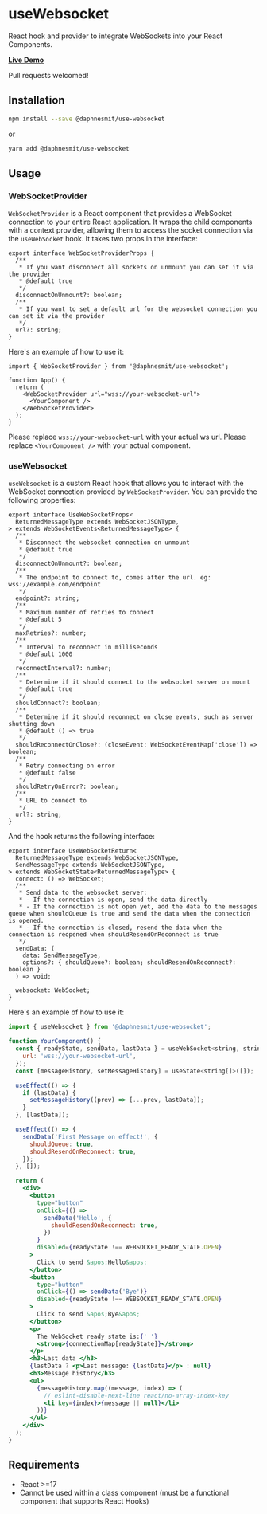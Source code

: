 # useWebsocket

React hook and provider to integrate WebSockets into your React Components.

**[Live Demo](https://daphnesmit.github.io/use-websocket/)**

Pull requests welcomed!

## Installation

```sh
npm install --save @daphnesmit/use-websocket
```

or

```sh
yarn add @daphnesmit/use-websocket
```

## Usage

### WebSocketProvider

`WebSocketProvider` is a React component that provides a WebSocket connection to your entire React application.
It wraps the child components with a context provider, allowing them to access the socket connection via the `useWebSocket` hook.
It takes two props in the interface:

```tsx
export interface WebSocketProviderProps {
  /**
   * If you want disconnect all sockets on unmount you can set it via the provider
   * @default true
   */
  disconnectOnUnmount?: boolean;
  /**
   * If you want to set a default url for the websocket connection you can set it via the provider
   */
  url?: string;
}
```

Here's an example of how to use it:

```tsx
import { WebSocketProvider } from '@daphnesmit/use-websocket';

function App() {
  return (
    <WebSocketProvider url="wss://your-websocket-url">
      <YourComponent />
    </WebSocketProvider>
  );
}
```

Please replace `wss://your-websocket-url` with your actual ws url.
Please replace `<YourComponent />` with your actual component.

### useWebsocket

`useWebsocket` is a custom React hook that allows you to interact with the WebSocket connection provided by `WebSocketProvider`.
You can provide the following properties:

```tsx
export interface UseWebSocketProps<
  ReturnedMessageType extends WebSocketJSONType,
> extends WebSocketEvents<ReturnedMessageType> {
  /**
   * Disconnect the websocket connection on unmount
   * @default true
   */
  disconnectOnUnmount?: boolean;
  /**
   * The endpoint to connect to, comes after the url. eg: wss://example.com/endpoint
   */
  endpoint?: string;
  /**
   * Maximum number of retries to connect
   * @default 5
   */
  maxRetries?: number;
  /**
   * Interval to reconnect in milliseconds
   * @default 1000
   */
  reconnectInterval?: number;
  /**
   * Determine if it should connect to the websocket server on mount
   * @default true
   */
  shouldConnect?: boolean;
  /**
   * Determine if it should reconnect on close events, such as server shutting down
   * @default () => true
   */
  shouldReconnectOnClose?: (closeEvent: WebSocketEventMap['close']) => boolean;
  /**
   * Retry connecting on error
   * @default false
   */
  shouldRetryOnError?: boolean;
  /**
   * URL to connect to
   */
  url?: string;
}
```

And the hook returns the following interface:

```tsx
export interface UseWebSocketReturn<
  ReturnedMessageType extends WebSocketJSONType,
  SendMessageType extends WebSocketJSONType,
> extends WebSocketState<ReturnedMessageType> {
  connect: () => WebSocket;
  /**
   * Send data to the websocket server:
   * - If the connection is open, send the data directly
   * - If the connection is not open yet, add the data to the messages queue when shouldQueue is true and send the data when the connection is opened.
   * - If the connection is closed, resend the data when the connection is reopened when shouldResendOnReconnect is true
   */
  sendData: (
    data: SendMessageType,
    options?: { shouldQueue?: boolean; shouldResendOnReconnect?: boolean }
  ) => void;

  websocket: WebSocket;
}
```

Here's an example of how to use it:

```jsx
import { useWebsocket } from '@daphnesmit/use-websocket';

function YourComponent() {
  const { readyState, sendData, lastData } = useWebSocket<string, string>({
    url: 'wss://your-websocket-url',
  });
  const [messageHistory, setMessageHistory] = useState<string[]>([]);

  useEffect(() => {
    if (lastData) {
      setMessageHistory((prev) => [...prev, lastData]);
    }
  }, [lastData]);

  useEffect(() => {
    sendData('First Message on effect!', {
      shouldQueue: true,
      shouldResendOnReconnect: true,
    });
  }, []);

  return (
    <div>
      <button
        type="button"
        onClick={() =>
          sendData('Hello', {
            shouldResendOnReconnect: true,
          })
        }
        disabled={readyState !== WEBSOCKET_READY_STATE.OPEN}
      >
        Click to send &apos;Hello&apos;
      </button>
      <button
        type="button"
        onClick={() => sendData('Bye')}
        disabled={readyState !== WEBSOCKET_READY_STATE.OPEN}
      >
        Click to send &apos;Bye&apos;
      </button>
      <p>
        The WebSocket ready state is:{' '}
        <strong>{connectionMap[readyState]}</strong>
      </p>
      <h3>Last data </h3>
      {lastData ? <p>Last message: {lastData}</p> : null}
      <h3>Message history</h3>
      <ul>
        {messageHistory.map((message, index) => (
          // eslint-disable-next-line react/no-array-index-key
          <li key={index}>{message || null}</li>
        ))}
      </ul>
    </div>
  );
}
```

## Requirements

- React >=17
- Cannot be used within a class component (must be a functional component that supports React Hooks)
